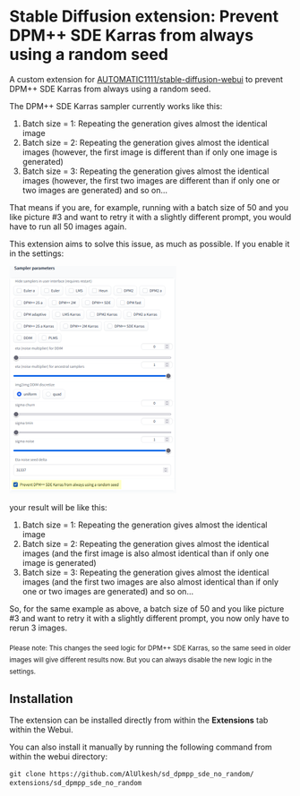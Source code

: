# Stable Diffusion extension: Prevent DPM++ SDE Karras from always using a random seed

A custom extension for [AUTOMATIC1111/stable-diffusion-webui](https://github.com/AUTOMATIC1111/stable-diffusion-webui) to prevent DPM++ SDE Karras from always using a random seed.

The DPM++ SDE Karras sampler currently works like this:

1. Batch size = 1: Repeating the generation gives almost the identical image
2. Batch size = 2: Repeating the generation gives almost the identical images (however, the first image is different than if only one image is generated)
3. Batch size = 3: Repeating the generation gives almost the identical images (however, the first two images are different than if only one or two images are generated)
and so on...

That means if you are, for example, running with a batch size of 50 and you like picture #3 and want to retry it with a slightly different prompt, you would have to run all 50 images again.

This extension aims to solve this issue, as much as possible. If you enable it in the settings:

<img src="images/extension.png"/>

your result will be like this:

1. Batch size = 1: Repeating the generation gives almost the identical image
2. Batch size = 2: Repeating the generation gives almost the identical images (and the first image is also almost identical than if only one image is generated)
3. Batch size = 3: Repeating the generation gives almost the identical images (and the first two images are also almost identical than if only one or two images are generated)
and so on...

So, for the same example as above, a batch size of 50 and you like picture #3 and want to retry it with a slightly different prompt, you now only have to rerun 3 images.

<sub>Please note: This changes the seed logic for DPM++ SDE Karras, so the same seed in older images will give different results now. But you can always disable the new logic in the settings.</sub>

## Installation

The extension can be installed directly from within the **Extensions** tab within the Webui.

You can also install it manually by running the following command from within the webui directory:

	git clone https://github.com/AlUlkesh/sd_dpmpp_sde_no_random/ extensions/sd_dpmpp_sde_no_random
